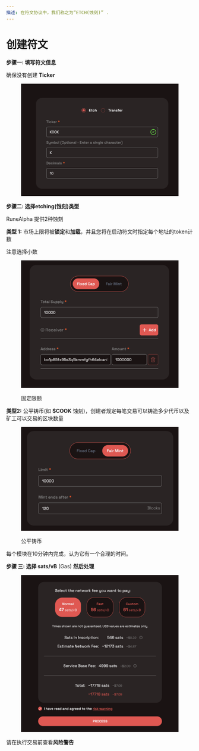 ```yaml
---
描述: 在符文协议中，我们称之为“ETCH(蚀刻)” .
---
```


# 创建符文

**步骤一: 填写符文信息**

确保没有创建 **Ticker**

<figure><img src="../../.gitbook/assets/image%20(22).png" alt="" width="563"><figcaption></figcaption></figure>

**步骤二: 选择etching(蚀刻)类型**

RuneAlpha 提供2种蚀刻

**类型 1:** 市场上限将被**锁定**和**加载**，并且您将在启动符文时指定每个地址的token计数

注意选择小数

<figure><img src="../../.gitbook/assets/image%20(23).png" alt="" width="563"><figcaption><p>固定限额</p></figcaption></figure>

**类型2:** 公平铸币(如 **$COOK** 蚀刻)，创建者规定每笔交易可以铸造多少代币以及矿工可以交易的区块数量

<figure><img src="../../.gitbook/assets/image%20(24).png" alt="" width="563"><figcaption><p>公平铸币</p></figcaption></figure>

每个模块在10分钟内完成，认为它有一个合理的时间。

**步骤 三: 选择 sats/vB** (Gas) **然后处理**

<figure><img src="../../.gitbook/assets/image%20(25).png" alt="" width="563"><figcaption></figcaption></figure>

请在执行交易前查看**风险警告**
